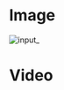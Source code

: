 # Image

![input_](https://user-images.githubusercontent.com/62794654/144210162-5d3c9ffa-2f6e-4ef9-9d48-868e0cd47f27.png)

# Video

